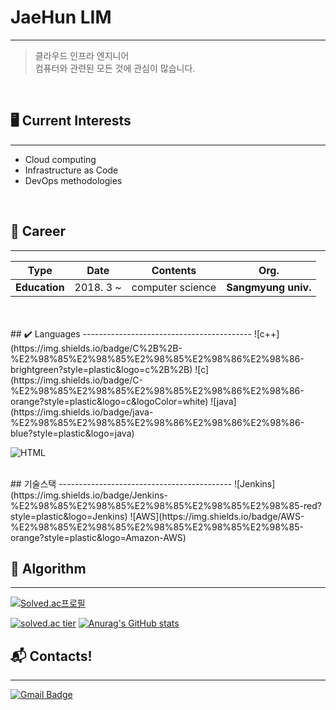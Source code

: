 # JaeHun LIM
----------------------------------
> 클라우드 인프라 엔지니어<br>
> 컴퓨터와 관련된 모든 것에 관심이 많습니다.
<br>





## 🖥️ Current Interests
------------------------------------------
- Cloud computing
- Infrastructure as Code
- DevOps methodologies
<br>


## 📜 Career
------------------------------------------
| **Type** | **Date** | **Contents** | **Org.** |
|:--------:|:--------:|:--------:|:--------:|
| **Education** | 2018. 3 ~ | computer science | **Sangmyung univ.** |
<br>

<br>
## ✔️ Languages
------------------------------------------
![c++](https://img.shields.io/badge/C%2B%2B-%E2%98%85%E2%98%85%E2%98%85%E2%98%86%E2%98%86-brightgreen?style=plastic&logo=c%2B%2B) ![c](https://img.shields.io/badge/C-%E2%98%85%E2%98%85%E2%98%85%E2%98%86%E2%98%86-orange?style=plastic&logo=c&logoColor=white) ![java](https://img.shields.io/badge/java-%E2%98%85%E2%98%85%E2%98%86%E2%98%86%E2%98%86-blue?style=plastic&logo=java)

![HTML](https://img.shields.io/badge/HTML/CSS-%E2%98%85%E2%98%85%E2%98%86%E2%98%86%E2%98%86-yellowgreen?style=plastic&logo=HTML5&logoColor=white) 
<br>

<br>
## 기술스택
-------------------------------------------
![Jenkins](https://img.shields.io/badge/Jenkins-%E2%98%85%E2%98%85%E2%98%85%E2%98%85%E2%98%85-red?style=plastic&logo=Jenkins)
![AWS](https://img.shields.io/badge/AWS-%E2%98%85%E2%98%85%E2%98%85%E2%98%85%E2%98%85-orange?style=plastic&logo=Amazon-AWS)
<br>


## 📝 Algorithm
------------------------------------------
[![Solved.ac프로필](http://mazassumnida.wtf/api/mini/generate_badge?boj=jh37106)](https://solved.ac/jh37106)

[![solved.ac tier](http://mazassumnida.wtf/api/v2/generate_badge?boj=jh37106)](https://solved.ac/jh37106)
[![Anurag's GitHub stats](https://github-readme-stats.vercel.app/api?username=walloonam)](https://github.com/walloonam/github-readme-stats)
<br>


## :mailbox_with_mail: Contacts!
------------------------------------------
[![Gmail Badge](https://img.shields.io/badge/Gmail-d14836?style=flat-square&logo=Gmail&logoColor=white&link=mailto:jh37106@gmail.com)](mailto:jh37106@gmail.com) 
